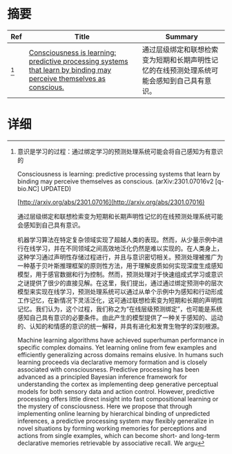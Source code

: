 # 摘要

| Ref | Title | Summary |
| --- | --- | --- |
| [^1] | [Consciousness is learning: predictive processing systems that learn by binding may perceive themselves as conscious.](http://arxiv.org/abs/2301.07016) | 通过层级绑定和联想检索变为短期和长期声明性记忆的在线预测处理系统可能会感知到自己具有意识。 |

# 详细

[^1]: 意识是学习的过程：通过绑定学习的预测处理系统可能会将自己感知为有意识的

    Consciousness is learning: predictive processing systems that learn by binding may perceive themselves as conscious. (arXiv:2301.07016v2 [q-bio.NC] UPDATED)

    [http://arxiv.org/abs/2301.07016](http://arxiv.org/abs/2301.07016)

    通过层级绑定和联想检索变为短期和长期声明性记忆的在线预测处理系统可能会感知到自己具有意识。

    

    机器学习算法在特定复杂领域实现了超越人类的表现。然而，从少量示例中进行在线学习，并在不同领域之间高效地泛化仍然是难以实现的。在人类身上，这种学习通过声明性存储过程进行，并且与意识密切相关。预测处理被推广为一种基于贝叶斯推理框架的原则性方法，用于理解皮质如何实现深度生成感知模型，用于感官数据和行为控制。然而，预测处理对于快速组成式学习或意识之谜提供了很少的直接见解。在这里，我们提出，通过通过绑定预测中的层次模型来实现在线学习，预测处理系统可以通过从单个示例中为感知和行动形成工作记忆，在新情况下灵活泛化，这可通过联想检索变为短期和长期的声明性记忆。我们认为，这个过程，我们称之为“在线层级预测绑定”，也可能是系统感知自己具有意识的必要条件。由此产生的模型提供了一种关于感知的、运动的、认知的和情感的意识的统一解释，并具有进化和发育生物学的深刻根源。

    Machine learning algorithms have achieved superhuman performance in specific complex domains. Yet learning online from few examples and efficiently generalizing across domains remains elusive. In humans such learning proceeds via declarative memory formation and is closely associated with consciousness. Predictive processing has been advanced as a principled Bayesian inference framework for understanding the cortex as implementing deep generative perceptual models for both sensory data and action control. However, predictive processing offers little direct insight into fast compositional learning or the mystery of consciousness. Here we propose that through implementing online learning by hierarchical binding of unpredicted inferences, a predictive processing system may flexibly generalize in novel situations by forming working memories for perceptions and actions from single examples, which can become short- and long-term declarative memories retrievable by associative recall. We argu
    

